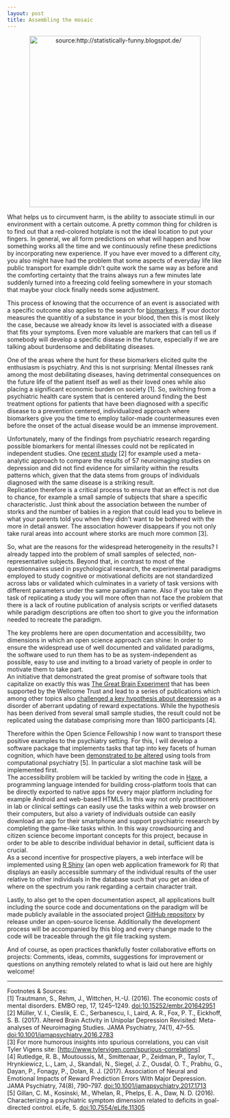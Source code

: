 ```yaml
---
layout: post
title: Assembling the mosaic
---
```

<p align="center">
 <a href="http://statistically-funny.blogspot.de/" target="_blank">
  <img src="{{ site.baseurl }}/public/images/Cause-and-effect.jpg" alt="source:http://statistically-funny.blogspot.de/" width="400">
 </a>
</p>


What helps us to circumvent harm, is the ability to associate stimuli in our environment with a certain outcome. A pretty common thing for children is to find out that a red-colored hotplate is not the ideal location to put your fingers. In general, we all form predictions on what will happen and how something works all the time and we continuously refine these predictions by incorporating new experience. If you have ever moved to a different city, you also might have had the problem that some aspects of everyday life like public transport for example didn't quite work the same way as before and the comforting certainty that the trains always run a few minutes late suddenly turned into a freezing cold feeling somewhere in your stomach that maybe your clock finally needs some adjustment.

This process of knowing that the occurrence of an event is associated with a specific outcome also applies to the search for [biomarkers](https://en.wikipedia.org/wiki/Biomarker). If your doctor measures the quantitiy of a substance in your blood, then this is most likely the case, because we already know its level is associated with a disease that fits your symptoms. Even more valuable are markers that can tell us if somebody will develop a specific disease in the future, especially if we are talking about burdensome and debilitating diseases. <!--more-->

One of the areas where the hunt for these biomarkers elicited quite the enthusiasm is psychiatry. And this is not surprising: Mental illnesses rank among the most debilitating diseases, having detrimental consequences on the future life of the patient itself as well as their loved ones while also placing a significant economic burden on society [1\]. So, switching from a psychiatric health care system that is centered around finding the best treatment options for patients that have been diagnosed with a specific disease to a prevention centered, individualized approach where biomarkers give you the time to employ tailor-made countermeasures even before the onset of the actual disease would be an immense improvement.

Unfortunately, many of the findings from psychiatric research regarding possible biomarkers for mental illnesses could not be replicated in independent studies. One [recent study](https://doi.org/10.1001/jamapsychiatry.2016.2783) [2\] for example used a meta-analytic approach to compare the results of 57 neuroimaging studies on depression and did not find evidence for similarity within the results patterns which, given that the data stems from groups of individuals diagnosed with the same disease is a striking result.   
Replication therefore is a critical process to ensure that an effect is not due to chance, for example a small sample of subjects that share a specific characteristic. Just think about the association between the number of storks and the number of babies in a region that could lead you to believe in what your parents told you when they didn't want to be bothered with the more in detail answer. The association however disappears if you not only take rural areas into account where storks are much more common [3\]. 

So, what are the reasons for the widespread heterogeneity in the results? I already tapped into the problem of small samples of selected, non-representative subjects. Beyond that, in contrast to most of the questionnaires used in psychological research, the experimental paradigms employed to study cognitive or motivational deficits are not standardized across labs or validated which culminates in a variety of task versions with different parameters under the same paradigm name. Also if you take on the task of replicating a study you will more often than not face the problem that there is a lack of routine publication of analysis scripts or verified datasets while paradigm descriptions are often too short to give you the information needed to recreate the paradigm.

The key problems here are open documentation and accessibility, two dimensions in which an open science approach can shine: In order to ensure the widespread use of well documented and validated paradigms, the software used to run them has to be as system-independent as possible, easy to use and inviting to a broad variety of people in order to motivate them to take part.  
An initiative that demonstrated the great promise of software tools that capitalize on exactly this was [The Great Brain Experiment](http://www.thegreatbrainexperiment.com/) that has been supported by the Wellcome Trust and lead to a series of publications which among other topics also [challenged a key hypothesis about depression](https://doi.org/10.1001/jamapsychiatry.2017.1713) as a disorder of aberrant updating of reward expectations. While the hypothesis has been derived from several small sample studies, the result could not be replicated using the database comprising more than 1800 participants [4\].

Therefore within the Open Science Fellowship I now want to transport these positive examples to the psychiatry setting. For this, I will develop a software package that implements tasks that tap into key facets of human cognition, which have been [demonstrated to be altered](https://doi.org/10.7554/eLife.11305) using tools from computational psychiatry [5\]. In particular a slot machine task will be implemented first.  
The accessibility problem will be tackled by writing the code in [Haxe](https://haxe.org/), a programming language intended for building cross-platform tools that can be directly exported to native apps for every major platform including for example Android and web-based HTML5. In this way not only practitioners in lab or clinical settings can easily use the tasks within a web browser on their computers, but also a variety of individuals outside can easily download an app for their smartphone and support psychiatric research by completing the game-like tasks within. In this way crowdsourcing and citizen science become important concepts for this project, because in order to be able to describe individual behavior in detail, sufficient data is crucial.  
As a second incentive for prospective players, a web interface will be implemented using [R Shiny](https://shiny.rstudio.com/) (an open web application framework for R\) that displays an easily accessible summary of the individual results of the user relative to other individuals in the database such that you get an idea of where on the spectrum you rank regarding a certain character trait.

Lastly, to also get to the open documentation aspect, all applications built including the source code and documentations on the paradigm will be made publicly available in the associated project [GitHub repository](https://github.com/VTeckentrup/mind-mosaic) by release under an open-source license. Additionally the development process will be accompanied by this blog and every change made to the code will be traceable through the git file tracking system.

And of course, as open practices thankfully foster collaborative efforts on projects: Comments, ideas, commits, suggestions for improvement or questions on anything remotely related to what is laid out here are highly welcome!

-----
Footnotes & Sources:  
[1\] Trautmann, S., Rehm, J., Wittchen, H.-U. (2016). The economic costs of mental disorders. EMBO rep, 17, 1245–1249. [doi:10.15252/embr.201642951](https://doi.org/10.15252/embr.201642951)  
[2\] Müller, V. I., Cieslik, E. C., Serbanescu, I., Laird, A. R., Fox, P. T., Eickhoff, S. B. (2017). Altered Brain Activity in Unipolar Depression Revisited: Meta-analyses of Neuroimaging Studies. JAMA Psychiatry, 74(1), 47–55. [doi:10.1001/jamapsychiatry.2016.2783](https://doi.org/10.1001/jamapsychiatry.2016.2783)  
[3\] For more humorous insights into spurious correlations, you can visit Tyler Vigens site: [http://www.tylervigen.com/spurious-correlations]  
[4\] Rutledge, R. B., Moutoussis, M., Smittenaar, P., Zeidman, P., Taylor, T., Hrynkiewicz, L., Lam, J., Skandali, N., Siegel, J. Z., Ousdal, O. T., Prabhu, G., Dayan, P., Fonagy, P., Dolan, R. J. (2017). Association of Neural and Emotional Impacts of Reward Prediction Errors With Major Depression. JAMA Psychiatry, 74(8), 790–797. [doi:10.1001/jamapsychiatry.2017.1713](https://doi.org/10.1001/jamapsychiatry.2017.1713)  
[5\] Gillan, C. M., Kosinski, M., Whelan, R., Phelps, E. A., Daw, N. D. (2016). Characterizing a psychiatric symptom dimension related to deficits in goal-directed control. eLife, 5. [doi:10.7554/eLife.11305](https://doi.org/10.7554/eLife.11305)
